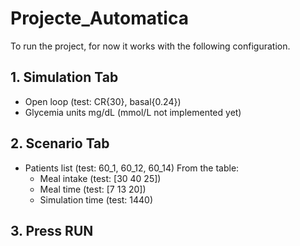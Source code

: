 # Projecte_Automatica
  To run the project, for now it works with the following configuration.
  
## 1. Simulation Tab
  - Open loop (test: CR{30}, basal{0.24})
  - Glycemia units mg/dL (mmol/L not implemented yet)
  
## 2. Scenario Tab
  - Patients list (test: 60_1, 60_12, 60_14)
  From the table:
    - Meal intake (test: [30 40 25])
    - Meal time (test: [7 13 20])
    - Simulation time (test: 1440)
    
## 3. Press RUN

    
